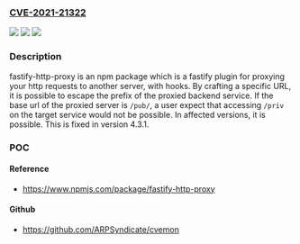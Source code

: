 ### [CVE-2021-21322](https://cve.mitre.org/cgi-bin/cvename.cgi?name=CVE-2021-21322)
![](https://img.shields.io/static/v1?label=Product&message=fastify-http-proxy&color=blue)
![](https://img.shields.io/static/v1?label=Version&message=%3C%204.3.1%20&color=brightgreen)
![](https://img.shields.io/static/v1?label=Vulnerability&message=CWE-20%20Improper%20Input%20Validation&color=brightgreen)

### Description

fastify-http-proxy is an npm package which is a fastify plugin for proxying your http requests to another server, with hooks. By crafting a specific URL, it is possible to escape the prefix of the proxied backend service. If the base url of the proxied server is `/pub/`, a user expect that accessing `/priv` on the target service would not be possible. In affected versions, it is possible. This is fixed in version 4.3.1.

### POC

#### Reference
- https://www.npmjs.com/package/fastify-http-proxy

#### Github
- https://github.com/ARPSyndicate/cvemon

